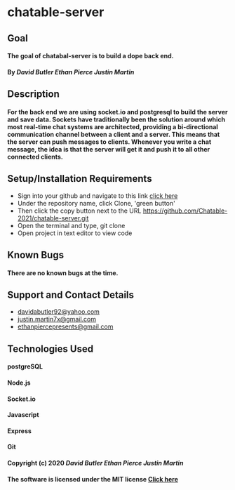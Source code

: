 # chatable-server

## Goal 

#### The goal of chatabal-server is to build a dope back end.
#### By _**David Butler**_ _**Ethan Pierce**_ _**Justin Martin**_

## Description
#### For the back end we are using socket.io and postgresql to build the server and save data. Sockets have traditionally been the solution around which most real-time chat systems are architected, providing a bi-directional communication channel between a client and a server. This means that the server can push messages to clients. Whenever you write a chat message, the idea is that the server will get it and push it to all other connected clients.

## Setup/Installation Requirements
* Sign into your github and navigate to this link [click here](https://github.com/Chatable-2021/chatable-server.git) 
* Under the repository name, click Clone, 'green button'
* Then click the copy button next to the URL https://github.com/Chatable-2021/chatable-server.git
* Open the terminal and type, git clone 
* Open project in text editor to view code

## Known Bugs 
#### There are no known bugs at the time.

## Support and Contact Details
* davidabutler92@yahoo.com
* justin.martin7x@gmail.com
* ethanpiercepresents@gmail.com

## Technologies Used 
#### postgreSQL
#### Node.js
#### Socket.io
#### Javascript
#### Express
#### Git

#### Copyright (c) 2020 **_David Butler_** **_Ethan Pierce_** **_Justin Martin_**
#### The software is licensed under the MIT license [Click here](LICENSE.md)
